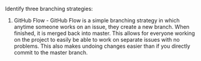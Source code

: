 Identify three branching strategies:

1. GitHub Flow - GitHub Flow is a simple branching strategy in which anytime someone works on an issue, they create a new branch.
When finished, it is merged back into master. This allows for everyone working on the project to easily be able to work on separate issues
with no problems. This also makes undoing changes easier than if you directly commit to the master branch.
